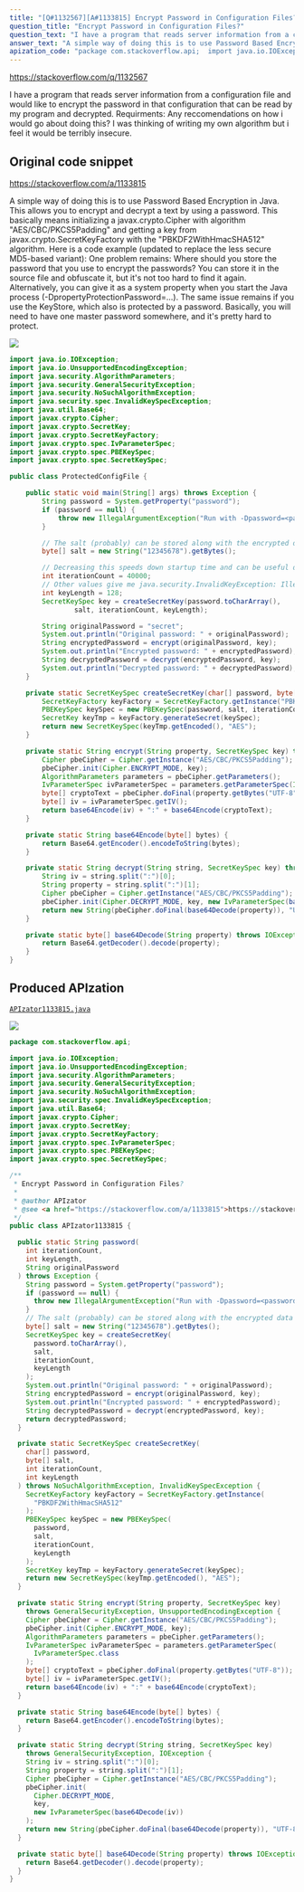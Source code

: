 ```yaml
---
title: "[Q#1132567][A#1133815] Encrypt Password in Configuration Files?"
question_title: "Encrypt Password in Configuration Files?"
question_text: "I have a program that reads server information from a configuration file and would like to encrypt the password in that configuration that can be read by my program and decrypted. Requirments: Any reccomendations on how i would go about doing this? I was thinking of writing my own algorithm but i feel it would be terribly insecure."
answer_text: "A simple way of doing this is to use Password Based Encryption in Java. This allows you to encrypt and decrypt a text by using a password. This basically means initializing a javax.crypto.Cipher with algorithm \"AES/CBC/PKCS5Padding\" and getting a key from javax.crypto.SecretKeyFactory with the \"PBKDF2WithHmacSHA512\" algorithm. Here is a code example (updated to replace the less secure MD5-based variant): One problem remains: Where should you store the password that you use to encrypt the passwords? You can store it in the source file and obfuscate it, but it's not too hard to find it again. Alternatively, you can give it as a system property when you start the Java process (-DpropertyProtectionPassword=...). The same issue remains if you use the KeyStore, which also is protected by a password. Basically, you will need to have one master password somewhere, and it's pretty hard to protect."
apization_code: "package com.stackoverflow.api;  import java.io.IOException; import java.io.UnsupportedEncodingException; import java.security.AlgorithmParameters; import java.security.GeneralSecurityException; import java.security.NoSuchAlgorithmException; import java.security.spec.InvalidKeySpecException; import java.util.Base64; import javax.crypto.Cipher; import javax.crypto.SecretKey; import javax.crypto.SecretKeyFactory; import javax.crypto.spec.IvParameterSpec; import javax.crypto.spec.PBEKeySpec; import javax.crypto.spec.SecretKeySpec;  /**  * Encrypt Password in Configuration Files?  *  * @author APIzator  * @see <a href=\"https://stackoverflow.com/a/1133815\">https://stackoverflow.com/a/1133815</a>  */ public class APIzator1133815 {    public static String password(     int iterationCount,     int keyLength,     String originalPassword   ) throws Exception {     String password = System.getProperty(\"password\");     if (password == null) {       throw new IllegalArgumentException(\"Run with -Dpassword=<password>\");     }     // The salt (probably) can be stored along with the encrypted data     byte[] salt = new String(\"12345678\").getBytes();     SecretKeySpec key = createSecretKey(       password.toCharArray(),       salt,       iterationCount,       keyLength     );     System.out.println(\"Original password: \" + originalPassword);     String encryptedPassword = encrypt(originalPassword, key);     System.out.println(\"Encrypted password: \" + encryptedPassword);     String decryptedPassword = decrypt(encryptedPassword, key);     return decryptedPassword;   }    private static SecretKeySpec createSecretKey(     char[] password,     byte[] salt,     int iterationCount,     int keyLength   ) throws NoSuchAlgorithmException, InvalidKeySpecException {     SecretKeyFactory keyFactory = SecretKeyFactory.getInstance(       \"PBKDF2WithHmacSHA512\"     );     PBEKeySpec keySpec = new PBEKeySpec(       password,       salt,       iterationCount,       keyLength     );     SecretKey keyTmp = keyFactory.generateSecret(keySpec);     return new SecretKeySpec(keyTmp.getEncoded(), \"AES\");   }    private static String encrypt(String property, SecretKeySpec key)     throws GeneralSecurityException, UnsupportedEncodingException {     Cipher pbeCipher = Cipher.getInstance(\"AES/CBC/PKCS5Padding\");     pbeCipher.init(Cipher.ENCRYPT_MODE, key);     AlgorithmParameters parameters = pbeCipher.getParameters();     IvParameterSpec ivParameterSpec = parameters.getParameterSpec(       IvParameterSpec.class     );     byte[] cryptoText = pbeCipher.doFinal(property.getBytes(\"UTF-8\"));     byte[] iv = ivParameterSpec.getIV();     return base64Encode(iv) + \":\" + base64Encode(cryptoText);   }    private static String base64Encode(byte[] bytes) {     return Base64.getEncoder().encodeToString(bytes);   }    private static String decrypt(String string, SecretKeySpec key)     throws GeneralSecurityException, IOException {     String iv = string.split(\":\")[0];     String property = string.split(\":\")[1];     Cipher pbeCipher = Cipher.getInstance(\"AES/CBC/PKCS5Padding\");     pbeCipher.init(       Cipher.DECRYPT_MODE,       key,       new IvParameterSpec(base64Decode(iv))     );     return new String(pbeCipher.doFinal(base64Decode(property)), \"UTF-8\");   }    private static byte[] base64Decode(String property) throws IOException {     return Base64.getDecoder().decode(property);   } }"
---
```


https://stackoverflow.com/q/1132567

I have a program that reads server information from a configuration file and would like to encrypt the password in that configuration that can be read by my program and decrypted.
Requirments:
Any reccomendations on how i would go about doing this? I was thinking of writing my own algorithm but i feel it would be terribly insecure.



## Original code snippet

https://stackoverflow.com/a/1133815

A simple way of doing this is to use Password Based Encryption in Java. This allows you to encrypt and decrypt a text by using a password.
This basically means initializing a javax.crypto.Cipher with algorithm &quot;AES/CBC/PKCS5Padding&quot; and getting a key from javax.crypto.SecretKeyFactory with the &quot;PBKDF2WithHmacSHA512&quot; algorithm.
Here is a code example (updated to replace the less secure MD5-based variant):
One problem remains: Where should you store the password that you use to encrypt the passwords? You can store it in the source file and obfuscate it, but it&#x27;s not too hard to find it again. Alternatively, you can give it as a system property when you start the Java process (-DpropertyProtectionPassword=...).
The same issue remains if you use the KeyStore, which also is protected by a password. Basically, you will need to have one master password somewhere, and it&#x27;s pretty hard to protect.

<div class="code-logo"><img src="/stackoverflow.png" /></div>

```java
import java.io.IOException;
import java.io.UnsupportedEncodingException;
import java.security.AlgorithmParameters;
import java.security.GeneralSecurityException;
import java.security.NoSuchAlgorithmException;
import java.security.spec.InvalidKeySpecException;
import java.util.Base64;
import javax.crypto.Cipher;
import javax.crypto.SecretKey;
import javax.crypto.SecretKeyFactory;
import javax.crypto.spec.IvParameterSpec;
import javax.crypto.spec.PBEKeySpec;
import javax.crypto.spec.SecretKeySpec;

public class ProtectedConfigFile {

    public static void main(String[] args) throws Exception {
        String password = System.getProperty("password");
        if (password == null) {
            throw new IllegalArgumentException("Run with -Dpassword=<password>");
        }

        // The salt (probably) can be stored along with the encrypted data
        byte[] salt = new String("12345678").getBytes();

        // Decreasing this speeds down startup time and can be useful during testing, but it also makes it easier for brute force attackers
        int iterationCount = 40000;
        // Other values give me java.security.InvalidKeyException: Illegal key size or default parameters
        int keyLength = 128;
        SecretKeySpec key = createSecretKey(password.toCharArray(),
                salt, iterationCount, keyLength);

        String originalPassword = "secret";
        System.out.println("Original password: " + originalPassword);
        String encryptedPassword = encrypt(originalPassword, key);
        System.out.println("Encrypted password: " + encryptedPassword);
        String decryptedPassword = decrypt(encryptedPassword, key);
        System.out.println("Decrypted password: " + decryptedPassword);
    }

    private static SecretKeySpec createSecretKey(char[] password, byte[] salt, int iterationCount, int keyLength) throws NoSuchAlgorithmException, InvalidKeySpecException {
        SecretKeyFactory keyFactory = SecretKeyFactory.getInstance("PBKDF2WithHmacSHA512");
        PBEKeySpec keySpec = new PBEKeySpec(password, salt, iterationCount, keyLength);
        SecretKey keyTmp = keyFactory.generateSecret(keySpec);
        return new SecretKeySpec(keyTmp.getEncoded(), "AES");
    }

    private static String encrypt(String property, SecretKeySpec key) throws GeneralSecurityException, UnsupportedEncodingException {
        Cipher pbeCipher = Cipher.getInstance("AES/CBC/PKCS5Padding");
        pbeCipher.init(Cipher.ENCRYPT_MODE, key);
        AlgorithmParameters parameters = pbeCipher.getParameters();
        IvParameterSpec ivParameterSpec = parameters.getParameterSpec(IvParameterSpec.class);
        byte[] cryptoText = pbeCipher.doFinal(property.getBytes("UTF-8"));
        byte[] iv = ivParameterSpec.getIV();
        return base64Encode(iv) + ":" + base64Encode(cryptoText);
    }

    private static String base64Encode(byte[] bytes) {
        return Base64.getEncoder().encodeToString(bytes);
    }

    private static String decrypt(String string, SecretKeySpec key) throws GeneralSecurityException, IOException {
        String iv = string.split(":")[0];
        String property = string.split(":")[1];
        Cipher pbeCipher = Cipher.getInstance("AES/CBC/PKCS5Padding");
        pbeCipher.init(Cipher.DECRYPT_MODE, key, new IvParameterSpec(base64Decode(iv)));
        return new String(pbeCipher.doFinal(base64Decode(property)), "UTF-8");
    }

    private static byte[] base64Decode(String property) throws IOException {
        return Base64.getDecoder().decode(property);
    }
}
```

## Produced APIzation

[`APIzator1133815.java`](https://github.com/pasqualesalza/apization/raw/main/data/search/APIzator1133815.java)

<div class="code-logo"><img src="/apizator.png" /></div>

```java
package com.stackoverflow.api;

import java.io.IOException;
import java.io.UnsupportedEncodingException;
import java.security.AlgorithmParameters;
import java.security.GeneralSecurityException;
import java.security.NoSuchAlgorithmException;
import java.security.spec.InvalidKeySpecException;
import java.util.Base64;
import javax.crypto.Cipher;
import javax.crypto.SecretKey;
import javax.crypto.SecretKeyFactory;
import javax.crypto.spec.IvParameterSpec;
import javax.crypto.spec.PBEKeySpec;
import javax.crypto.spec.SecretKeySpec;

/**
 * Encrypt Password in Configuration Files?
 *
 * @author APIzator
 * @see <a href="https://stackoverflow.com/a/1133815">https://stackoverflow.com/a/1133815</a>
 */
public class APIzator1133815 {

  public static String password(
    int iterationCount,
    int keyLength,
    String originalPassword
  ) throws Exception {
    String password = System.getProperty("password");
    if (password == null) {
      throw new IllegalArgumentException("Run with -Dpassword=<password>");
    }
    // The salt (probably) can be stored along with the encrypted data
    byte[] salt = new String("12345678").getBytes();
    SecretKeySpec key = createSecretKey(
      password.toCharArray(),
      salt,
      iterationCount,
      keyLength
    );
    System.out.println("Original password: " + originalPassword);
    String encryptedPassword = encrypt(originalPassword, key);
    System.out.println("Encrypted password: " + encryptedPassword);
    String decryptedPassword = decrypt(encryptedPassword, key);
    return decryptedPassword;
  }

  private static SecretKeySpec createSecretKey(
    char[] password,
    byte[] salt,
    int iterationCount,
    int keyLength
  ) throws NoSuchAlgorithmException, InvalidKeySpecException {
    SecretKeyFactory keyFactory = SecretKeyFactory.getInstance(
      "PBKDF2WithHmacSHA512"
    );
    PBEKeySpec keySpec = new PBEKeySpec(
      password,
      salt,
      iterationCount,
      keyLength
    );
    SecretKey keyTmp = keyFactory.generateSecret(keySpec);
    return new SecretKeySpec(keyTmp.getEncoded(), "AES");
  }

  private static String encrypt(String property, SecretKeySpec key)
    throws GeneralSecurityException, UnsupportedEncodingException {
    Cipher pbeCipher = Cipher.getInstance("AES/CBC/PKCS5Padding");
    pbeCipher.init(Cipher.ENCRYPT_MODE, key);
    AlgorithmParameters parameters = pbeCipher.getParameters();
    IvParameterSpec ivParameterSpec = parameters.getParameterSpec(
      IvParameterSpec.class
    );
    byte[] cryptoText = pbeCipher.doFinal(property.getBytes("UTF-8"));
    byte[] iv = ivParameterSpec.getIV();
    return base64Encode(iv) + ":" + base64Encode(cryptoText);
  }

  private static String base64Encode(byte[] bytes) {
    return Base64.getEncoder().encodeToString(bytes);
  }

  private static String decrypt(String string, SecretKeySpec key)
    throws GeneralSecurityException, IOException {
    String iv = string.split(":")[0];
    String property = string.split(":")[1];
    Cipher pbeCipher = Cipher.getInstance("AES/CBC/PKCS5Padding");
    pbeCipher.init(
      Cipher.DECRYPT_MODE,
      key,
      new IvParameterSpec(base64Decode(iv))
    );
    return new String(pbeCipher.doFinal(base64Decode(property)), "UTF-8");
  }

  private static byte[] base64Decode(String property) throws IOException {
    return Base64.getDecoder().decode(property);
  }
}

```
